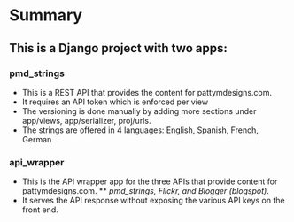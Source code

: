 # Summary

## This is a Django project with two apps:

### pmd_strings

* This is a REST API that provides the content for pattymdesigns.com.
* It requires an API token which is enforced per view
* The versioning is done manually by adding more sections under app/views, app/serializer, proj/urls.
* The strings are offered in 4 languages: English, Spanish, French, German

### api_wrapper

* This is the API wrapper app for the three APIs that provide content for pattymdesigns.com.
** _pmd_strings, Flickr, and Blogger (blogspot)_.
* It serves the API response without exposing the various API keys on the front end.
